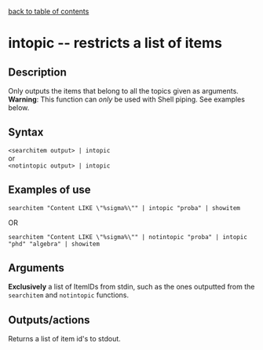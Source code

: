 [back to table of contents](/index.md)
# intopic -- restricts a list of items
## Description
Only outputs the items that belong to all the topics given as arguments.  
**Warning**: This function can _only_ be used with Shell piping. See examples below.

## Syntax
`<searchitem output> | intopic`  
or  
`<notintopic output> | intopic`  

## Examples of use
```
searchitem "Content LIKE \"%sigma%\"" | intopic "proba" | showitem
```
OR
```
searchitem "Content LIKE \"%sigma%\"" | notintopic "proba" | intopic "phd" "algebra" | showitem
```
## Arguments
**Exclusively** a list of ItemIDs from stdin, such as the ones outputted from the `searchitem` and `notintopic` functions.
## Outputs/actions
Returns a list of item id's to stdout.